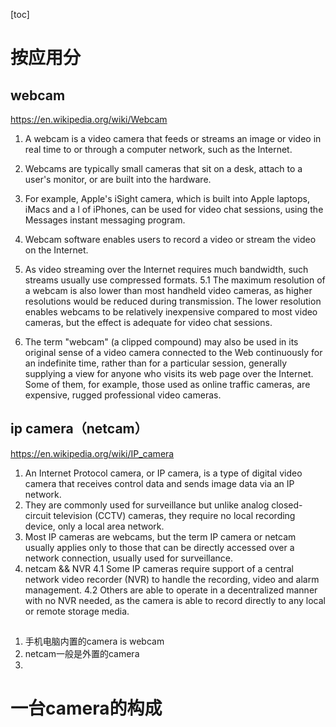 [toc]

# 按应用分
## webcam
https://en.wikipedia.org/wiki/Webcam

1. A webcam is a video camera that feeds or streams an image or video in real time to or through a computer network, such as the Internet.
2. Webcams are typically small cameras that sit on a desk, attach to a user's monitor, or are built into the hardware. 
3. For example, Apple's iSight camera, which is built into Apple laptops, iMacs and a l of iPhones, can be used for video chat sessions, using the Messages instant messaging program. 
4. Webcam software enables users to record a video or stream the video on the Internet.
5. As video streaming over the Internet requires much bandwidth, such streams usually use compressed formats.
5.1 The maximum resolution of a webcam is also lower than most handheld video cameras, as higher resolutions would be reduced during transmission. The lower resolution enables webcams to be relatively inexpensive compared to most video cameras, but the effect is adequate for video chat sessions.

6. The term "webcam" (a clipped compound) may also be used in its original sense of a video camera connected to the Web continuously for an indefinite time, rather than for a particular session, generally supplying a view for anyone who visits its web page over the Internet. Some of them, for example, those used as online traffic cameras, are expensive, rugged professional video cameras.

## ip camera（netcam）
https://en.wikipedia.org/wiki/IP_camera
1. An Internet Protocol camera, or IP camera, is a type of digital video camera that receives control data and sends image data via an IP network. 
2. They are commonly used for surveillance but unlike analog closed-circuit television (CCTV) cameras, they require no local recording device, only a local area network. 
3. Most IP cameras are webcams, but the term IP camera or netcam usually applies only to those that can be directly accessed over a network connection, usually used for surveillance.
4. netcam && NVR
4.1	Some IP cameras require support of a central network video recorder (NVR) to handle the recording, video and alarm management. 
4.2	Others are able to operate in a decentralized manner with no NVR needed, as the camera is able to record directly to any local or remote storage media.

## 
1. 手机电脑内置的camera is webcam
2. netcam一般是外置的camera
3. 
# 一台camera的构成

# 